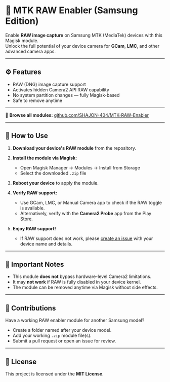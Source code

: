 # 📸 MTK RAW Enabler (Samsung Edition)

Enable **RAW image capture** on Samsung MTK (MediaTek) devices with this Magisk module.  
Unlock the full potential of your device camera for **GCam**, **LMC**, and other advanced camera apps.

---

## ⚙️ Features

- RAW (DNG) image capture support  
- Activates hidden Camera2 API RAW capability  
- No system partition changes — fully Magisk-based  
- Safe to remove anytime  

---

🔗 **Browse all modules:** [github.com/SHAJON-404/MTK-RAW-Enabler](https://github.com/SHAJON-404/MTK-RAW-Enabler)

---

## 🧪 How to Use

1. **Download your device's RAW module** from the repository.  

2. **Install the module via Magisk:**  
   - Open Magisk Manager → Modules → Install from Storage  
   - Select the downloaded `.zip` file

3. **Reboot your device** to apply the module.

4. **Verify RAW support:**  
   - Use GCam, LMC, or Manual Camera app to check if the RAW toggle is available.  
   - Alternatively, verify with the **Camera2 Probe** app from the Play Store.

5. **Enjoy RAW support!**  
   - If RAW support does not work, please [create an issue](https://github.com/SHAJON-404/MTK-RAW-Enabler/issues) with your device name and details.

---

## 🚨 Important Notes

- This module **does not** bypass hardware-level Camera2 limitations.  
- It may **not work** if RAW is fully disabled in your device kernel.  
- The module can be removed anytime via Magisk without side effects.

---

## 🤝 Contributions

Have a working RAW enabler module for another Samsung model?  
- Create a folder named after your device model.  
- Add your working `.zip` module file(s).  
- Submit a pull request or open an issue for review.

---

## 📜 License

This project is licensed under the **MIT License**.
